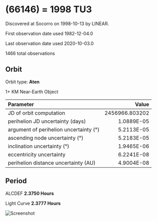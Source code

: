 # (66146) = 1998 TU3

Discovered at Socorro on 1998-10-13 by LINEAR.

First observation date used	1982-12-04.0

Last observation date used	2020-10-03.0

1466 total observations

## Orbit

Orbit type: **Aten**

1+ KM Near-Earth Object

Parameter | Value
| :--- | ---:
JD of orbit computation		                |	  2456966.803202
perihelion JD uncertainty (days)          |	  1.0889E-05
argument of perihelion uncertainty (°)    |	  5.2113E-05
ascending node uncertainty (°)	          |	  5.2183E-05
inclination uncertainty (°)	              |	  1.9465E-06
eccentricity uncertainty	                |	  6.2241E-08
perihelion distance uncertainty (AU)	    |   4.9004E-08

## Period
ALCDEF 		    **2.3750 Hours**

Light Curve	  **2.3777 Hours**

![Screenshot](https://github.com/renefiedel/MASTER-THESIS/blob/bbd2297a37eeabc895341f0800760fc8a96c3c90/Project/Asteroids%20NEAs/New%20NEA's/1998%20TU3/Light%20curve.png)
